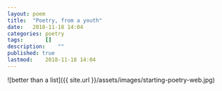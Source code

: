 ```yaml
---
layout: poem
title: 	"Poetry, from a youth"
date:	2018-11-18 14:04
categories:	poetry
tags:		[] 
description: 	""
published: true
lastmod:	2018-11-18 14:04
---
```


![better than a list]({{ site.url }}/assets/images/starting-poetry-web.jpg)
